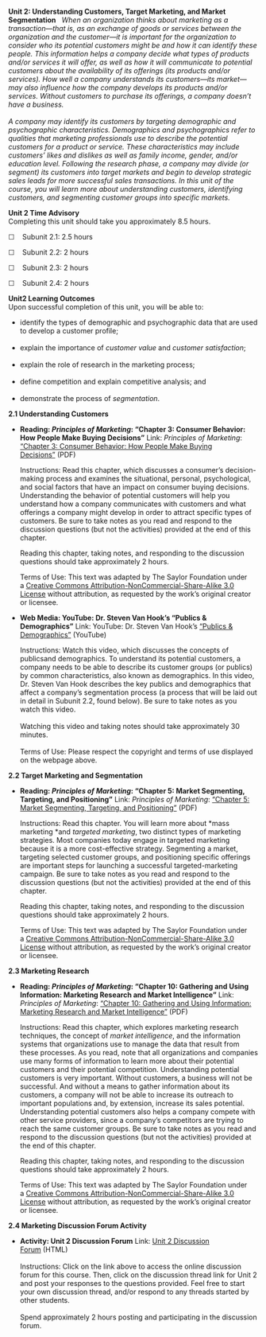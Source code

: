 **Unit 2: Understanding Customers, Target Marketing, and Market
Segmentation** <span id="2"></span> 
*When an organization thinks about marketing as a transaction—that is,
as an exchange of goods or services between the organization and the
customer—it is important for the organization to consider who its
potential customers might be and how it can identify these people. This
information helps a company decide what types of products and/or
services it will offer, as well as how it will communicate to potential
customers about the availability of its offerings (its products and/or
services). How well a company understands its customers—its market—may
also influence how the company develops its products and/or services.
Without customers to purchase its offerings, a company doesn’t have a
business.*  
    
 *A company may identify its customers by targeting demographic and
psychographic characteristics. Demographics and psychographics refer to
qualities that marketing professionals use to describe the potential
customers for a product or service. These characteristics may include
customers’ likes and dislikes as well as family income, gender, and/or
education level. Following the research phase, a company may divide (or
segment) its customers into target markets and begin to develop
strategic sales leads for more successful sales transactions. In this
unit of the course, you will learn more about understanding customers,
identifying customers, and segmenting customer groups into specific
markets.*

**Unit 2 Time Advisory**  
Completing this unit should take you approximately 8.5 hours.  
  
 ☐    Subunit 2.1: 2.5 hours  
  
 ☐    Subunit 2.2: 2 hours  
  
 ☐    Subunit 2.3: 2 hours  
  
 ☐    Subunit 2.4: 2 hours

**Unit2 Learning Outcomes**  
Upon successful completion of this unit, you will be able to:  
-   identify the types of demographic and psychographic data that are
    used to develop a customer profile;  
      
-   explain the importance of *customer value* and *customer
    satisfaction*;  
      
-   explain the role of research in the marketing process;  
      
-   define competition and explain competitive analysis; and  
      
-   demonstrate the process of *segmentation*.

**2.1 Understanding Customers** <span id="2.1"></span> 
-   **Reading: *Principles of Marketing*: “Chapter 3: Consumer Behavior:
    How People Make Buying Decisions”**
    Link: *Principles of Marketing*: [“Chapter 3: Consumer Behavior: How
    People Make Buying
    Decisions”](https://resources.saylor.org/archived/textbooks/Principles%20of%20Marketing.pdf) (PDF)  
      
     Instructions: Read this chapter, which discusses a consumer’s
    decision-making process and examines the situational, personal,
    psychological, and social factors that have an impact on consumer
    buying decisions. Understanding the behavior of potential customers
    will help you understand how a company communicates with customers
    and what offerings a company might develop in order to attract
    specific types of customers. Be sure to take notes as you read and
    respond to the discussion questions (but not the activities)
    provided at the end of this chapter.  
      
     Reading this chapter, taking notes, and responding to the
    discussion questions should take approximately 2 hours.  
      
     Terms of Use: This text was adapted by The Saylor Foundation under
    a [Creative Commons Attribution-NonCommercial-Share-Alike 3.0
    License](http://creativecommons.org/licenses/by-nc-sa/3.0/) without
    attribution, as requested by the work’s original creator or
    licensee.

-   **Web Media: YouTube: Dr. Steven Van Hook’s “Publics &
    Demographics”**
    Link: YouTube: Dr. Steven Van Hook’s [“Publics &
    Demographics”](http://www.youtube.com/watch?v=NChDvvyGlBs) (YouTube)  
      
     Instructions: Watch this video, which discusses the concepts of
    publicsand demographics. To understand its potential customers, a
    company needs to be able to describe its customer groups (or
    publics) by common characteristics, also known as demographics. In
    this video, Dr. Steven Van Hook describes the key publics and
    demographics that affect a company’s segmentation process (a process
    that will be laid out in detail in Subunit 2.2, found below). Be
    sure to take notes as you watch this video.  
        
     Watching this video and taking notes should take approximately 30
    minutes.  
        
     Terms of Use: Please respect the copyright and terms of use
    displayed on the webpage above.

**2.2 Target Marketing and Segmentation** <span id="2.2"></span> 
-   **Reading: *Principles of Marketing*: “Chapter 5: Market Segmenting,
    Targeting, and Positioning”**
    Link: *Principles of Marketing*: [“Chapter 5: Market Segmenting,
    Targeting, and
    Positioning”](https://resources.saylor.org/archived/textbooks/Principles%20of%20Marketing.pdf) (PDF)  
      
     Instructions: Read this chapter. You will learn more about *mass
    marketing *and *targeted marketing*, two distinct types of marketing
    strategies. Most companies today engage in targeted marketing
    because it is a more cost-effective strategy. Segmenting a market,
    targeting selected customer groups, and positioning specific
    offerings are important steps for launching a successful
    targeted-marketing campaign. Be sure to take notes as you read and
    respond to the discussion questions (but not the activities)
    provided at the end of this chapter.  
      
     Reading this chapter, taking notes, and responding to the
    discussion questions should take approximately 2 hours.  
      
     Terms of Use: This text was adapted by The Saylor Foundation under
    a [Creative Commons Attribution-NonCommercial-Share-Alike 3.0
    License](http://creativecommons.org/licenses/by-nc-sa/3.0/) without
    attribution, as requested by the work’s original creator or
    licensee.

**2.3 Marketing Research** <span id="2.3"></span> 
-   **Reading: *Principles of Marketing*: “Chapter 10: Gathering and
    Using Information: Marketing Research and Market Intelligence”**
    Link: *Principles of Marketing*: [“Chapter 10: Gathering and Using
    Information: Marketing Research and Market
    Intelligence”](https://resources.saylor.org/archived/textbooks/Principles%20of%20Marketing.pdf) (PDF)  
      
     Instructions: Read this chapter, which explores marketing research
    techniques, the concept of *market intelligence*, and the
    information systems that organizations use to manage the data that
    result from these processes. As you read, note that all
    organizations and companies use many forms of information to learn
    more about their potential customers and their potential
    competition. Understanding potential customers is very important.
    Without customers, a business will not be successful. And without a
    means to gather information about its customers, a company will not
    be able to increase its outreach to important populations and, by
    extension, increase its sales potential. Understanding potential
    customers also helps a company compete with other service providers,
    since a company’s competitors are trying to reach the same customer
    groups. Be sure to take notes as you read and respond to the
    discussion questions (but not the activities) provided at the end of
    this chapter.  
      
     Reading this chapter, taking notes, and responding to the
    discussion questions should take approximately 2 hours.  
      
     Terms of Use: This text was adapted by The Saylor Foundation under
    a [Creative Commons Attribution-NonCommercial-Share-Alike 3.0
    License](http://creativecommons.org/licenses/by-nc-sa/3.0/) without
    attribution, as requested by the work’s original creator or
    licensee.

**2.4 Marketing Discussion Forum Activity** <span id="2.4"></span> 
-   **Activity: Unit 2 Discussion Forum**
    Link: [Unit 2 Discussion
    Forum](http://forums.saylor.org/forum/professional-development/certificate-programs/sales101-marketing-fundamentals/) (HTML)  
        
     Instructions: Click on the link above to access the online
    discussion forum for this course. Then, click on the discussion
    thread link for Unit 2 and post your responses to the questions
    provided. Feel free to start your own discussion thread, and/or
    respond to any threads started by other students.  
        
     Spend approximately 2 hours posting and participating in the
    discussion forum.


